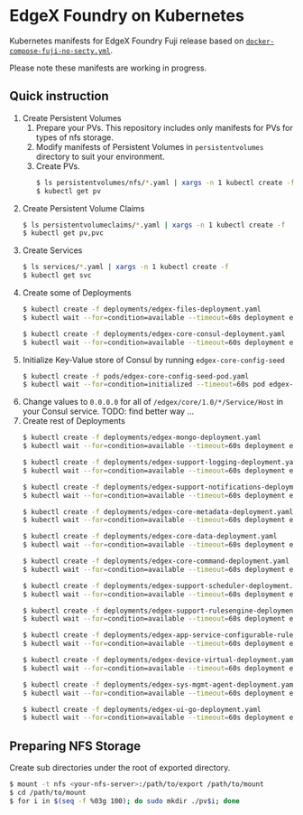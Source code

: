 # EdgeX Foundry on Kubernetes

Kubernetes manifests for EdgeX Foundry Fuji release based on [`docker-compose-fuji-no-secty.yml`](https://github.com/edgexfoundry/developer-scripts/blob/master/releases/fuji/compose-files/docker-compose-fuji-no-secty.yml).

Please note these manifests are working in progress.

## Quick instruction

1. Create Persistent Volumes
    1. Prepare your PVs. This repository includes only manifests for PVs for types of nfs storage.
    1. Modify manifests of Persistent Volumes in `persistentvolumes` directory to suit your environment.
    1. Create PVs.
        ```bash
        $ ls persistentvolumes/nfs/*.yaml | xargs -n 1 kubectl create -f
        $ kubectl get pv
        ```
1. Create Persistent Volume Claims
    ```bash
    $ ls persistentvolumeclaims/*.yaml | xargs -n 1 kubectl create -f
    $ kubectl get pv,pvc
    ```
1. Create Services
    ```bash
    $ ls services/*.yaml | xargs -n 1 kubectl create -f
    $ kubectl get svc
    ```
1. Create some of Deployments
    ```bash
    $ kubectl create -f deployments/edgex-files-deployment.yaml
    $ kubectl wait --for=condition=available --timeout=60s deployment edgex-files

    $ kubectl create -f deployments/edgex-core-consul-deployment.yaml
    $ kubectl wait --for=condition=available --timeout=60s deployment edgex-core-consul
    ```
1. Initialize Key-Value store of Consul by running `edgex-core-config-seed`
    ```bash
    $ kubectl create -f pods/edgex-core-config-seed-pod.yaml
    $ kubectl wait --for=condition=initialized --timeout=60s pod edgex-core-config-seed
    ```
1. Change values to `0.0.0.0` for all of `/edgex/core/1.0/*/Service/Host` in your Consul service. TODO: find better way ...
1. Create rest of Deployments
    ```bash
    $ kubectl create -f deployments/edgex-mongo-deployment.yaml
    $ kubectl wait --for=condition=available --timeout=60s deployment edgex-mongo

    $ kubectl create -f deployments/edgex-support-logging-deployment.yaml
    $ kubectl wait --for=condition=available --timeout=60s deployment edgex-support-logging

    $ kubectl create -f deployments/edgex-support-notifications-deployment.yaml
    $ kubectl wait --for=condition=available --timeout=60s deployment edgex-support-notifications

    $ kubectl create -f deployments/edgex-core-metadata-deployment.yaml
    $ kubectl wait --for=condition=available --timeout=60s deployment edgex-core-metadata

    $ kubectl create -f deployments/edgex-core-data-deployment.yaml
    $ kubectl wait --for=condition=available --timeout=60s deployment edgex-core-data

    $ kubectl create -f deployments/edgex-core-command-deployment.yaml
    $ kubectl wait --for=condition=available --timeout=60s deployment edgex-core-command

    $ kubectl create -f deployments/edgex-support-scheduler-deployment.yaml
    $ kubectl wait --for=condition=available --timeout=60s deployment edgex-support-scheduler

    $ kubectl create -f deployments/edgex-support-rulesengine-deployment.yaml
    $ kubectl wait --for=condition=available --timeout=60s deployment edgex-support-rulesengine

    $ kubectl create -f deployments/edgex-app-service-configurable-rules-deployment.yaml
    $ kubectl wait --for=condition=available --timeout=60s deployment edgex-app-service-configurable-rules

    $ kubectl create -f deployments/edgex-device-virtual-deployment.yaml
    $ kubectl wait --for=condition=available --timeout=60s deployment edgex-device-virtual

    $ kubectl create -f deployments/edgex-sys-mgmt-agent-deployment.yaml
    $ kubectl wait --for=condition=available --timeout=60s deployment edgex-sys-mgmt-agent

    $ kubectl create -f deployments/edgex-ui-go-deployment.yaml
    $ kubectl wait --for=condition=available --timeout=60s deployment edgex-ui-go
    ```
    

## Preparing NFS Storage

Create sub directories under the root of exported directory.

```bash
$ mount -t nfs <your-nfs-server>:/path/to/export /path/to/mount
$ cd /path/to/mount
$ for i in $(seq -f %03g 100); do sudo mkdir ./pv$i; done
```
